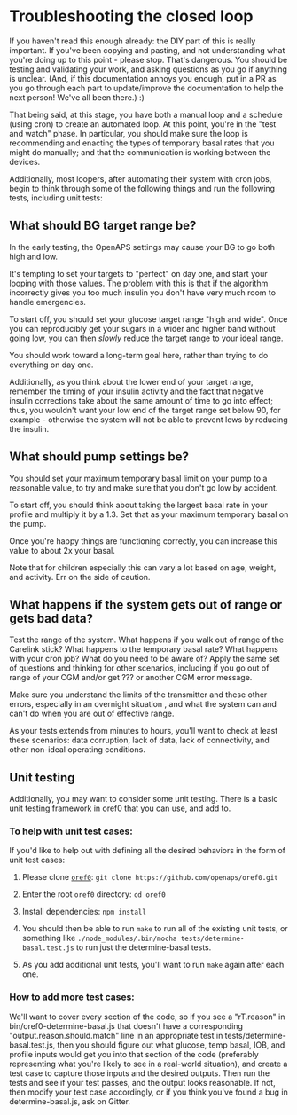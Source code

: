 # Troubleshooting the closed loop

If you haven't read this enough already: the DIY part of this is really important. If you've been copying and pasting, and not understanding what you're doing up to this point - please stop. That's dangerous. You should be testing and validating your work, and asking questions as you go if anything is unclear. (And, if this documentation annoys you enough, put in a PR as you go through each part to update/improve the documentation to help the next person! We've all been there.) :)

That being said, at this stage, you have both a manual loop and a schedule (using cron) to create an automated loop. At this point, you're in the "test and watch" phase. In particular, you should make sure the loop is recommending and enacting the types of temporary basal rates that you might do manually; and that the communication is working between the devices.

Additionally, most loopers, after automating their system with cron jobs, begin to think through some of the following things and run the following tests, including unit tests:

## What should BG target range be?

In the early testing, the OpenAPS settings may cause your BG to go both high and low.

It's tempting to set your targets to "perfect" on day one, and start your looping with those values. The problem with this is that if the algorithm incorrectly gives you too much insulin you don't have very much room to handle emergencies.

To start off, you should set your glucose target range "high and wide". Once you can reproducibly get your sugars in a wider and higher band without going low, you can then *slowly* reduce the target range to your ideal range.

You should work toward a long-term goal here, rather than trying to do everything on day one.

Additionally, as you think about the lower end of your target range, remember the timing of your insulin activity and the fact that negative insulin corrections take about the same amount of time to go into effect; thus, you wouldn't want your low end of the target range set below 90, for example - otherwise the system will not be able to prevent lows by reducing the insulin.

## What should pump settings be?

You should set your maximum temporary basal limit on your pump to a reasonable value, to try and make sure that you don't go low by accident.

To start off, you should think about taking the largest basal rate in your profile and multiply it by a 1.3. Set that as your maximum temporary basal on the pump.

Once you're happy things are functioning correctly, you can increase this value to about 2x your basal.

Note that for children especially this can vary a lot based on age, weight, and activity. Err on the side of caution.

## What happens if the system gets out of range or gets bad data?

Test the range of the system. What happens if you walk out of range of the Carelink stick? What happens to the temporary basal rate? What happens with your cron job? What do you need to be aware of? Apply the same set of questions and thinking for other scenarios, including if you go out of range of your CGM and/or get ??? or another CGM error message.

Make sure you understand the limits of the transmitter and these other errors, especially in an overnight situation , and what the system can and can't do when you are out of effective range.

As your tests extends from minutes to hours, you'll want to check at least these scenarios: data corruption, lack of data, lack of connectivity, and other non-ideal operating conditions.

## Unit testing

Additionally, you may want to consider some unit testing. There is a basic unit testing framework in oref0 that you can use, and add to.

### To help with unit test cases:

If you'd like to help out with defining all the desired behaviors in the form of unit test cases:

1. Please clone [`oref0`](https://github.com/openaps/oref0): `git clone https://github.com/openaps/oref0.git`

2. Enter the root `oref0` directory: `cd oref0`

3. Install dependencies: `npm install`

4. You should then be able to run `make` to run all of the existing unit tests, or something like `./node_modules/.bin/mocha tests/determine-basal.test.js` to run just the determine-basal tests.

5. As you add additional unit tests, you'll want to run `make` again after each one.

### How to add more test cases:

We'll want to cover every section of the code, so if you see a "rT.reason" in bin/oref0-determine-basal.js that doesn't have a corresponding "output.reason.should.match" line in an appropriate test in tests/determine-basal.test.js, then you should figure out what glucose, temp basal, IOB, and profile inputs would get you into that section of the code (preferably representing what you're likely to see in a real-world situation), and create a test case to capture those inputs and the desired outputs.  Then run the tests and see if your test passes, and the output looks reasonable.  If not, then modify your test case accordingly, or if you think you've found a bug in determine-basal.js, ask on Gitter.
